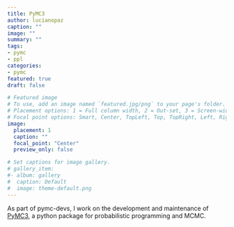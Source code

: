 ```yaml
---
title: PyMC3
author: lucianopaz
caption: ""
image: ""
summary: ""
tags:
- pymc
- ppl
categories:
- pymc
featured: true
draft: false

# Featured image
# To use, add an image named `featured.jpg/png` to your page's folder.
# Placement options: 1 = Full column width, 2 = Out-set, 3 = Screen-width
# Focal point options: Smart, Center, TopLeft, Top, TopRight, Left, Right, BottomLeft, Bottom, BottomRight
image:
  placement: 1
  caption: ""
  focal_point: "Center"
  preview_only: false

# Set captions for image gallery.
# gallery_item:
#- album: gallery
#  caption: Default
#  image: theme-default.png
---
```


As part of pymc-devs, I work on the development and maintenance of [PyMC3](https://github.com/pymc-devs/pymc3), a python package for probabilistic programming and MCMC.

